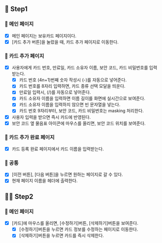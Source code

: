## 🙌 Step1

### 🎃 메인 페이지

- [x] 메인 페이지는 보유카드 페이지이다.
- [x] [카드 추가 버튼]을 눌렀을 때, 카드 추가 페이지로 이동한다.

### 🎇 카드 추가 페이지

- [x] 사용자에게 카드 번호, 만료일, 카드 소유자 이름, 보안 코드, 카드 비밀번호를 입력받는다.
  - [x] 카드 번호 (4n+1)번째 숫자 작성시 (-)를 자동으로 넣어준다.
  - [x] 카드 번호를 8자리 입력하면, 카드 종류 선택 모달을 띄운다.
  - [x] 만료일 입력시, (/)를 자동으로 넣어준다.
  - [x] 카드 소유자 이름을 입력하면 이름 길이를 화면에 실시간으로 보여준다.
  - [x] 카드 소유자 이름을 입력하지 않으면 빈 문자열을 넣는다.
  - [x] 카드 번호 9자리부터, 보안 코드, 카드 비밀번호는 masking 처리한다.
- [x] 사용자 입력을 받으면 즉시 카드에 반영된다.
- [x] 보안 코드 옆 물음표 아이콘에 마우스를 올리면, 보안 코드 위치를 보여준다.

### 🎈 카드 추가 완료 페이지

- [x] 카드 등록 완료 페이지에서 카드 이름을 입력받는다.

### 🦕 공통

- [x] [이전 버튼], [다음 버튼]을 누르면 원하는 페이지로 갈 수 있다.
- [x] 현재 페이지 이름을 헤더에 출력한다.

## 🙌🙌 Step2

### 🎃 메인 페이지

- [x] [카드]에 마우스를 올리면, [수정하기]버튼, [삭제하기]버튼을 보여준다.
  - [x] [수정하기]버튼을 누르면 카드 정보를 수정하는 페이지로 이동한다.
  - [x] [삭제하기]버튼을 누르면 카드를 즉시 삭제한다.
